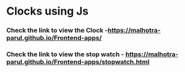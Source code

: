 # Clocks using Js

### Check the link to view the Clock -https://malhotra-parul.github.io/Frontend-apps/
### Check the link to view the stop watch - https://malhotra-parul.github.io/Frontend-apps/stopwatch.html
